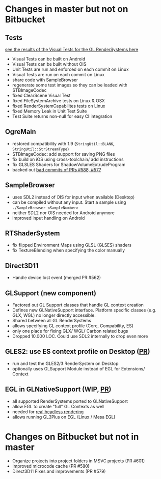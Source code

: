 # Changes in master but not on Bitbucket

## Tests
[see the results of the Visual Tests for the GL RenderSystems here](https://ogrecave.github.io/ogre/gl_status/)

* Visual Tests can be built on Android
* Visual Tests can be built without OIS
* Unit Tests are run and enforced on each commit on Linux
* Visual Tests are run on each commit on Linux
* share code with SampleBrowser
* regenerate some test images so they can be loaded with STBImageCodec
* fixed ClearScene Visual Test
* fixed FileSystemArchive tests on Linux & OSX
* fixed RenderSystemCapabilites tests on Linux
* fixed Memory Leak in Unit Test Suite
* Test Suite returns non-null for easy CI integration

## OgreMain
* restored compatibility with 1.9 (`StringUtil::BLANK`, `StringUtil::StrStreamType`)
* STBImageCodec: add support for saving PNG files
* fix build on iOS using cross-toolchain/ add instructions
* fix GLSLES Shaders for ShadowVolumeExtrudeProgram
* backed out [bad commits of PRs #588, #577](https://bitbucket.org/sinbad/ogre/pull-requests/599/backed-out-merged-in-liorl-ogre-main-pull/diff#comment-12710605)

## SampleBrowser
* uses SDL2 instead of OIS for input when available (Desktop)
* can be compiled without any input. Start a sample using `./SampleBrowser <SampleNumber>`
* neither SDL2 nor OIS needed for Android anymore
* improved input handling on Android

## RTShaderSystem
* fix flipped Environment Maps using GLSL (GLSES) shaders
* fix TextureBlending when specifying the color manually

## Direct3D11
* Handle device lost event (merged PR #562)

## GLSupport (new component)
* Factored out GL Support classes that handle GL context creation
* Defines new GLNativeSupport interface. Platform specific classes (e.g. GLX, WGL) no longer directly accessible.
* Shared between all GL RenderSystems
* allows specifying GL context profile (Core, Compability, ES)
* only one place for fixing GLX/ WGL/ Carbon related bugs
* Dropped 10.000 LOC. Could use SDL2 internally to drop even more

## GLES2: use ES context profile on Desktop ([PR](https://github.com/OGRECave/ogre/pull/183))
* run and test the GLES2/3 RenderSystem on Desktop
* optionally uses GLSupport Module instead of EGL for Extensions/ Context

## EGL in GLNativeSupport (WIP, [PR](https://github.com/OGRECave/ogre/pull/185))
* all supported RenderSystems ported to GLNativeSupport 
* allow EGL to create "full" GL Contexts as well
* needed for [real headless rendering](http://devblogs.nvidia.com/parallelforall/egl-eye-opengl-visualization-without-x-server/)
* allows running GL3Plus on EGL (Linux / Mesa EGL)

# Changes on Bitbucket but not in master
* Organize projects into project folders in MSVC projects (PR #601)
* Improved microcode cache (PR #580)
* Direct3D11 Fixes and improvements (PR #579)

